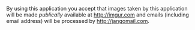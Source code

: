 By using this application you accept that images taken by this application will be made *publically* available at http://imgur.com and emails (including email address) will be processed by http://jangomail.com.


